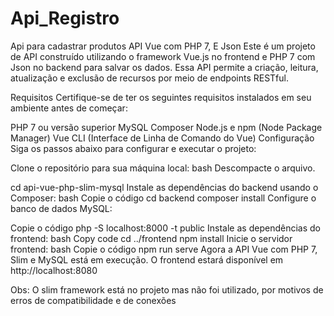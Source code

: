 # Api_Registro
Api para cadastrar produtos
API Vue com PHP 7, E Json
Este é um projeto de API construído utilizando o framework Vue.js no frontend e PHP 7 com Json no backend para salvar os dados. Essa API permite a criação, leitura, atualização e exclusão de recursos por meio de endpoints RESTful.

Requisitos
Certifique-se de ter os seguintes requisitos instalados em seu ambiente antes de começar:

PHP 7 ou versão superior
MySQL
Composer
Node.js e npm (Node Package Manager)
Vue CLI (Interface de Linha de Comando do Vue)
Configuração
Siga os passos abaixo para configurar e executar o projeto:

Clone o repositório para sua máquina local:
bash
Descompacte o arquivo.


cd api-vue-php-slim-mysql
Instale as dependências do backend usando o Composer:
bash
Copie o código
cd backend
composer install
Configure o banco de dados MySQL:

Copie o código
php -S localhost:8000 -t public
Instale as dependências do frontend:
bash
Copy code
cd ../frontend
npm install
Inicie o servidor frontend:
bash
Copie o código
npm run serve
Agora a API Vue com PHP 7, Slim e MySQL está em execução. O frontend estará disponível em http://localhost:8080 

Obs: O slim framework está no projeto mas não foi utilizado, por motivos de erros de compatibilidade e de conexões
